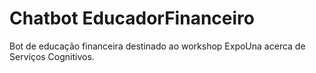 # Chatbot EducadorFinanceiro

Bot de educação financeira destinado ao workshop ExpoUna acerca de Serviços Cognitivos.
